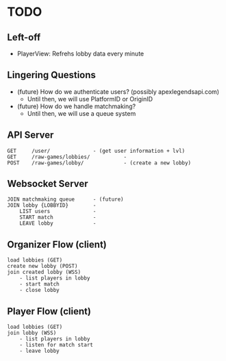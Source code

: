 # TODO

## Left-off

- PlayerView: Refrehs lobby data every minute

## Lingering Questions

- (future) How do we authenticate users? (possibly apexlegendsapi.com)
  - Until then, we will use PlatformID or OriginID
- (future) How do we handle matchmaking?
  - Until then, we will use a queue system

## API Server

    GET     /user/              - (get user information + lvl)
    GET     /raw-games/lobbies/           -
    POST    /raw-games/lobby/             - (create a new lobby)

## Websocket Server

    JOIN matchmaking queue      - (future)
    JOIN lobby {LOBBYID}        -
        LIST users              -
        START match             -
        LEAVE lobby             -

## Organizer Flow (client)

    load lobbies (GET)
    create new lobby (POST)
    join created lobby (WSS)
        - list players in lobby
        - start match
        - close lobby

## Player Flow (client)

    load lobbies (GET)
    join lobby (WSS)
        - list players in lobby
        - listen for match start
        - leave lobby
